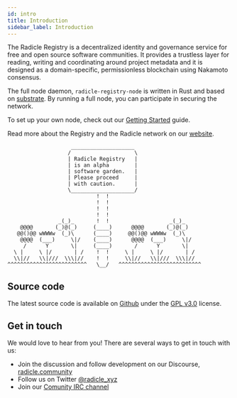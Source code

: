 ```yaml
---
id: intro
title: Introduction
sidebar_label: Introduction
---
```


The Radicle Registry is a decentralized identity and governance service for free and open source software communities. It provides a trustless layer for reading, writing and coordinating around project metadata and it is designed as a domain-specific, permissionless blockchain using Nakamoto consensus.

The full node daemon, `radicle-registry-node` is written in Rust and based on <a href="https://substrate.dev/" target="_blank" rel="noopener noreferrer">substrate</a>. By running a full node, you can participate in securing the network.

To set up your own node, check out our [Getting Started](/docs/getting-started) guide.

Read more about the Registry and the Radicle network on our <a href="https://radicle.xyz/" target="_blank" rel="noopener noreferrer">website</a>.

```
					____________________
				   /                    \
				   | Radicle Registry   |
				   | is an alpha        |
				   | software garden.   |
				   | Please proceed     |
				   | with caution.      |
				   \____________________/
						    !  !
					     	!  !
						    !  !
						    !  !
                _(_)_       !  !                   _(_)_
    @@@@       (_)@(_)     (____)      @@@@       (_)@(_)
   @@()@@ wWWWw  (_)\      (____)     @@()@@ wWWWw  (_)\
    @@@@  (___)     \|/    (____)      @@@@  (___)     \|/
     /      Y       \|     (____)       /      Y       \|
  \ |     \ |/       | /    !  !     \ |     \ |/       | /
  \\|//   \\|///  \\\|//    !  !     \\|//   \\|///  \\\|//
^^^^^^^^^^^^^^^^^^^^^^^^^   \__/   ^^^^^^^^^^^^^^^^^^^^^^^^^^
```

## Source code
The latest source code is available on <a href="https://github.com/radicle-dev" target="_blank" rel="noopener noreferrer">Github</a> under the <a href="https://opensource.org/licenses/GPL-3.0" target="_blank" rel="noopener noreferrer">GPL v3.0</a> license.

## Get in touch

We would love to hear from you!
There are several ways to get in touch with us:

- Join the discussion and follow development on our Discourse, <a href="https://radicle.community/" target="_blank" rel="noopener noreferrer">radicle.community</a>
- Follow us on Twitter <a href="https://twitter.com/radicle_xyz" target="_blank" rel="noopener noreferrer">@radicle_xyz</a>
- Join our <a href="https://webchat.freenode.net/#radicle" target="_blank" rel="noopener noreferrer">Comunity IRC channel</a>
